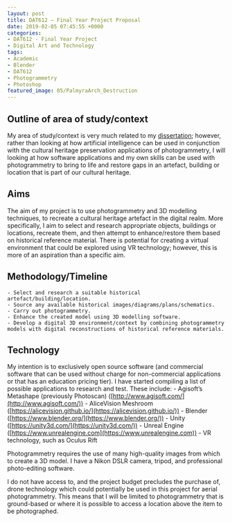 ```yaml
---
layout: post
title: DAT612 – Final Year Project Proposal
date: 2019-02-05 07:45:55 +0000
categories:
- DAT612 - Final Year Project
- Digital Art and Technology
tags:
- Academic
- Blender
- DAT612
- Photogrammetry
- Photoshop
featured_image: 05/PalmyraArch_Destruction
---
```

## Outline of area of study/context

My area of study/context is very much related to my [dissertation](http://www.circleseven.co.uk/2019/02/dat613-dissertation-proposal/); however, rather than looking at how artificial intelligence can be used in conjunction with the cultural heritage preservation applications of photogrammetry, I will looking at how software applications and my own skills can be used with photogrammetry to bring to life and restore gaps in an artefact, building or location that is part of our cultural heritage.

## Aims

The aim of my project is to use photogrammetry and 3D modelling techniques, to recreate a cultural heritage artefact in the digital realm. More specifically, I aim to select and research appropriate objects, buildings or locations, recreate them, and then attempt to enhance/restore them based on historical reference material. There is potential for creating a virtual environment that could be explored using VR technology; however, this is more of an aspiration than a specific aim.

## Methodology/Timeline
 	- Select and research a suitable historical artefact/building/location.
 	- Source any available historical images/diagrams/plans/schematics.
 	- Carry out photogrammetry.
 	- Enhance the created model using 3D modelling software.
 	- Develop a digital 3D environment/context by combining photogrammetry models with digital reconstructions of historical reference materials.

## Technology

My intention is to exclusively open source software (and commercial software that can be used without charge for non-commercial applications or that has an education pricing tier). I have started compiling a list of possible applications to research and test. These include:
 	- Agisoft’s Metashape (previously Photoscan) ([http://www.agisoft.com/](http://www.agisoft.com/))
 	- AliceVision Meshroom ([https://alicevision.github.io/](https://alicevision.github.io/))
 	- Blender ([https://www.blender.org/](https://www.blender.org/))
 	- Unity ([https://unity3d.com/](https://unity3d.com/))
 	- Unreal Engine ([https://www.unrealengine.com](https://www.unrealengine.com))
 	- VR technology, such as Oculus Rift

Photogrammetry requires the use of many high-quality images from which to create a 3D model. I have a Nikon DSLR camera, tripod, and professional photo-editing software.

I do not have access to, and the project budget precludes the purchase of, drone technology which could potentially be used in this project for aerial photogrammetry. This means that I will be limited to photogrammetry that is ground-based or where it is possible to access a location above the item to be photographed.